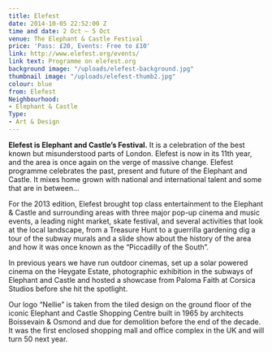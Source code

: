 ```yaml
---
title: Elefest
date: 2014-10-05 22:52:00 Z
time and date: 2 Oct – 5 Oct
venue: The Elephant & Castle Festival
price: 'Pass: £20, Events: Free to £10'
link: http://www.elefest.org/events/
link text: Programme on elefest.org
background image: "/uploads/elefest-background.jpg"
thumbnail image: "/uploads/elefest-thumb2.jpg"
colour: blue
from: Elefest
Neighbourhood:
- Elephant & Castle
Type:
- Art & Design
---
```


**Elefest is Elephant and Castle’s Festival.** It is a celebration of the best known but misunderstood parts of London. Elefest is now in its 11th year, and the area is once again on the verge of massive change. Elefest programme celebrates the past, present and future of the Elephant and Castle. It mixes home grown with national and international talent and some that are in between…

For the 2013 edition, Elefest brought top class entertainment to the Elephant & Castle and surrounding areas with three major pop-up cinema and music events, a leading night market, skate festival, and several activities that look at the local landscape, from a Treasure Hunt to a guerrilla gardening dig a tour of the subway murals and a slide show about the history of the area and how it was once known as the “Piccadilly of the South”.

In previous years we have run outdoor cinemas, set up a solar powered cinema on the Heygate Estate, photographic exhibition in the subways of Elephant and Castle and hosted a showcase from Paloma Faith at Corsica Studios before she hit the spotlight.

Our logo “Nellie” is taken from the tiled design on the ground floor of the iconic Elephant and Castle Shopping Centre built in 1965 by architects Boissevain & Osmond and due for demolition before the end of the decade. It was the first enclosed shopping mall and office complex in the UK and will turn 50 next year.
